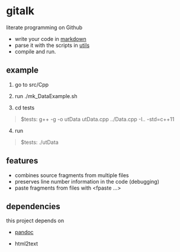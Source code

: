 # gitalk

literate programming on Github

* write your code in [markdown](https://guides.github.com/features/mastering-markdown/)
* parse it with the scripts in [utils](./utils/)
* compile and run.

## example

1. go to src/Cpp

2. run ./mk_DataExample.sh

3. cd tests

>$tests: g++ -g -o utData utData.cpp ../Data.cpp -I.. -std=c++11

4. run

>$tests: ./utData

## features

* combines source fragments from multiple files
* preserves line number information in the code (debugging)
* paste fragments from files with &lt;fpaste ...&gt;

## dependencies

this project depends on 

* [pandoc](http://pandoc.org/)

* html2text

